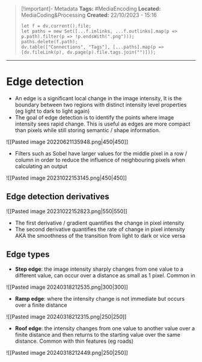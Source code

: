 > [!important]- Metadata
> **Tags:** #MediaEncoding 
> **Located:** MediaCoding&Processing
> **Created:** 22/10/2023 - 15:16
> ```dataviewjs
> let f = dv.current().file;
> let paths = new Set([...f.inlinks, ...f.outlinks].map(p => p.path).filter(p => !p.endsWith(".png")));
> paths.delete(f.path);
> dv.table(["Connections", "Tags"], [...paths].map(p => [dv.fileLink(p), dv.page(p).file.tags.join("")]));
> ```

___
# Edge detection
- An edge is a significant local change in the image intensity, It is the boundary between two regions with distinct intensity level properties (eg light to dark to light again)
- The goal of edge detection is to identify the points where image intensity sees rapid change. This is useful as edges are more compact than pixels while still storing semantic / shape information.

![[Pasted image 20220621135948.png|450|450]]

- Filters such as Sobel have larger values for the middle pixel in a row / column in order to reduce the influence of neighbouring pixels when calculating an output

![[Pasted image 20231022153145.png|450|450]]
## Edge detection derivatives 
![[Pasted image 20231022152823.png|550|550]]

- The first derivative / gradient quantifies the change in pixel intensity 
- The second derivative quantifies the rate of change in pixel intensity AKA the smoothness of the transition from light to dark or vice versa 


## Edge types 
- **Step edge**: the image intensity sharply changes from one value to a different value, can occur over a distance as small as 1 pixel. Common in 


![[Pasted image 20240318212535.png|300|300]]
- **Ramp edge**: where the intensity change is not immediate but occurs over a finite distance

![[Pasted image 20240318212315.png|250|250]]

- **Roof edge**: the intensity changes from one value to another value over a finite distance and then returns to the starting value over the same distance. Common with thin features (eg roads)

![[Pasted image 20240318212449.png|250|250]]